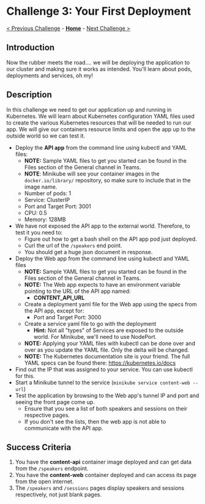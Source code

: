 # Challenge 3: Your First Deployment

[< Previous Challenge](./02-namespacespods.md) - **[Home](../README.md)** - [Next Challenge >](./04-quotasautoscaling.md)

## Introduction

Now the rubber meets the road.... we will be deploying the application to our cluster and making sure it works as intended. You'll learn about pods, deployments and services, oh my!

## Description

In this challenge we need to get our application up and running in Kubernetes. We will learn about Kubernetes configuration YAML files used to create the various Kubernetes resources that will be needed to run our app. We will give our containers resource limits and open the app up to the outside world so we can test it.

- Deploy the **API app** from the command line using kubectl and YAML files:
	- **NOTE:** Sample YAML files to get you started can be found in the Files section of the General channel in Teams. 
	- **NOTE**: Minikube will see your container images in the `docker.io/library/` repository, so make sure to include that in the image name.
	- Number of pods: 1
	- Service: ClusterIP
	- Port and Target Port: 3001
	- CPU: 0.5
	- Memory: 128MB
- We have not exposed the API app to the external world. Therefore, to test it you need to:
	- Figure out how to get a bash shell on the API app pod just deployed.
	- Curl the url of the `/speakers` end point.
	- You should get a huge json document in response.
- Deploy the Web app from the command line using kubectl and YAML files
	- **NOTE:** Sample YAML files to get you started can be found in the Files section of the General channel in Teams.
	- **NOTE:** The Web app expects to have an environment variable pointing to the URL of the API app named:
		- **CONTENT_API_URL**
	- Create a deployment yaml file for the Web app using the specs from the API app, except for:
		- Port and Target Port: 3000
	- Create a service yaml file to go with the deployment
		- **Hint:** Not all "types" of Services are exposed to the outside world. For Minikube, we'll need to use NodePort.
	- **NOTE:** Applying your YAML files with kubectl can be done over and over as you update the YAML file. Only the delta will be changed.
	- **NOTE:** The Kubernetes documentation site is your friend. The full YAML specs can be found there: <https://kubernetes.io/docs>
- Find out the IP that was assigned to your service. You can use kubectl for this.
- Start a Minikube tunnel to the service (`minikube service content-web --url`)
- Test the application by browsing to the Web app's tunnel IP and port and seeing the front page come up.
	- Ensure that you see a list of both speakers and sessions on their respective pages.
	- If you don't see the lists, then the web app is not able to communicate with the API app.

## Success Criteria

1. You have the **content-api** container image deployed and can get data from the `/speakers` endpoint.
1. You have the **content-web** container deployed and can access its page from the open internet.
1. The `/speakers` and `/sessions` pages display speakers and sessions respectively, not just blank pages.